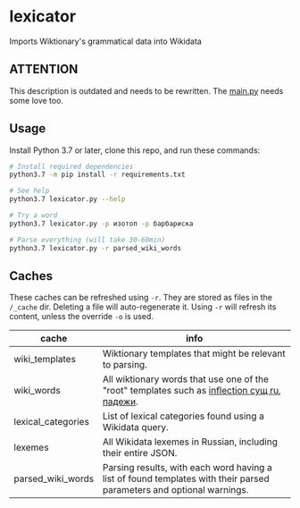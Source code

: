 # lexicator
Imports Wiktionary's grammatical data into Wikidata

## ATTENTION
This description is outdated and needs to be rewritten. The [main.py](main.py) needs some love too.

## Usage

Install Python 3.7 or later, clone this repo, and run these commands:

```bash
# Install required dependencies
python3.7 -m pip install -r requirements.txt

# See help
python3.7 lexicator.py --help

# Try a word
python3.7 lexicator.py -p изотоп -p барбариска

# Parse everything (will take 30-60min)
python3.7 lexicator.py -r parsed_wiki_words
```

## Caches

These caches can be refreshed using `-r`. They are stored as files in the `/_cache` dir. Deleting a file will auto-regenerate it. Using `-r` will refresh its content, unless the override `-o` is used.

cache | info
----- | ----
wiki_templates | Wiktionary templates that might be relevant to parsing.
wiki_words | All wiktionary words that use one of the "root" templates such as [inflection сущ ru](https://ru.wiktionary.org/wiki/Шаблон:inflection_сущ_ru), [падежи](https://ru.wiktionary.org/wiki/Шаблон:падежи).
lexical_categories | List of lexical categories found using a Wikidata query.
lexemes | All Wikidata lexemes in Russian, including their entire JSON.
parsed_wiki_words | Parsing results, with each word having a list of found templates with their parsed parameters and optional warnings.
